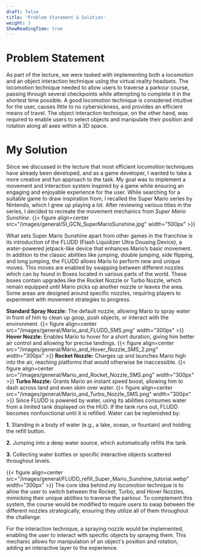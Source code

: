 ```yaml
---
draft: false
title: 'Problem Statement & Solution'
weight: 3
ShowReadingTime: true
---
```

# **Problem Statement**

As part of the lecture, we were tasked with implementing both a locomotion and an object interaction technique using the virtual reality headsets.
The locomotion technique needed to allow users to traverse a parkour course, passing through several checkpoints while attempting to complete it in the shortest time possible. A good locomotion technique is considered intuitive for the user, causes little to no cybersickness, and provides an efficient means of travel. The object interaction technique, on the other hand, was required to enable users to select objects and manipulate their position and rotation along all axes within a 3D space.

# **My Solution**

Since we discussed in the lecture that most efficient locomotion techniques have already been developed, and as a game developer, I wanted to take a more creative and fun approach to the task. My goal was to implement a movement and interaction system inspired by a game while ensuring an engaging and enjoyable experience for the user. While searching for a suitable game to draw inspiration from, I recalled the Super Mario series by Nintendo, which I grew up playing a lot. After reviewing various titles in the series, I decided to recreate the movement mechanics from *Super Mario Sunshine*.
{{< figure align=center src="/images/general/SI_GCN_SuperMarioSunshine.jpg" width="500px" >}}

What sets Super Mario Sunshine apart from other games in the franchise is its introduction of the FLUDD (Flash Liquidizer Ultra Dousing Device), a water-powered jetpack-like device that enhances Mario’s basic movement. In addition to the classic abilities like jumping, double jumping, side flipping, and long jumping, the FLUDD allows Mario to perform new and unique moves. This moves are enabled by swapping between different nozzles which can by found in Boxes located in various parts of the world. These boxes contain upgrades like the Rocket Nozzle or Turbo Nozzle, which remain equipped until Mario picks up another nozzle or leaves the area. Some areas are designed around specific nozzles, requiring players to experiment with movement strategies to progress.

**Standard Spray Nozzle:** The default nozzle, allowing Mario to spray water in front of him to clean up goop, push objects, or interact with the environment.
{{< figure align=center src="/images/general/Mario_and_FLUDD_SMS.png" width="300px" >}}
**Hover Nozzle:** Enables Mario to hover for a short duration, giving him better air control and allowing for precise landings.
{{< figure align=center src="/images/general/Mario_and_Hover_Nozzle_SMS_2.png" width="300px" >}}
**Rocket Nozzle:** Charges up and launches Mario high into the air, reaching platforms that would otherwise be inaccessible.
{{< figure align=center src="/images/general/Mario_and_Rocket_Nozzle_SMS.png" width="300px" >}}
**Turbo Nozzle:** Grants Mario an instant speed boost, allowing him to dash across land and even skim over water.
{{< figure align=center src="/images/general/Mario_and_Turbo_Nozzle_SMS.png" width="300px" >}}
Since FLUDD is powered by water, using its abilities consumes water from a limited tank displayed on the HUD. If the tank runs out, FLUDD becomes nonfunctional until it is refilled. Water can be replenished by:

**1.** Standing in a body of water (e.g., a lake, ocean, or fountain) and holding the refill button.

**2.** Jumping into a deep water source, which automatically refills the tank.

**3.** Collecting water bottles or specific interactive objects scattered throughout levels.


    
{{< figure align=center src="/images/general/FLUDD_refill_Super_Mario_Sunshine_tutorial.webp" width="300px" >}}
The core idea behind my locomotion technique is to allow the user to switch between the Rocket, Turbo, and Hover Nozzles, mimicking their unique abilities to traverse the parkour. To complement this system, the course would be modified to require users to swap between the different nozzles strategically, ensuring they utilize all of them throughout the challenge.

For the interaction technique, a spraying nozzle would be implemented, enabling the user to interact with specific objects by spraying them. This mechanic allows for manipulation of an object's position and rotation, adding an interactive layer to the experience.


